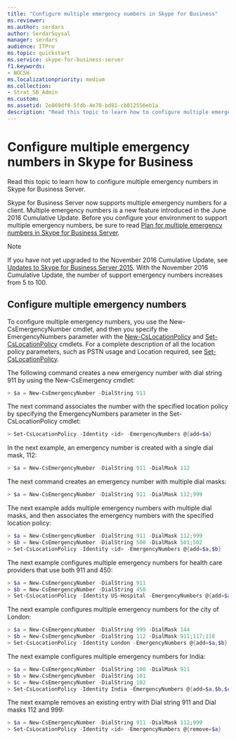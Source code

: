 ```yaml
---
title: "Configure multiple emergency numbers in Skype for Business"
ms.reviewer:
ms.author: serdars
author: SerdarSoysal
manager: serdars
audience: ITPro
ms.topic: quickstart
ms.service: skype-for-business-server
f1.keywords:
- NOCSH
ms.localizationpriority: medium
ms.collection:
- Strat_SB_Admin
ms.custom:
ms.assetid: 2e869df0-5fdb-4e70-bd81-cb012556eb1a
description: "Read this topic to learn how to configure multiple emergency numbers in Skype for Business Server."
---
```


# Configure multiple emergency numbers in Skype for Business

Read this topic to learn how to configure multiple emergency numbers in Skype for Business Server.

Skype for Business Server now supports multiple emergency numbers for a client. Multiple emergency numbers is a new feature introduced in the June 2016 Cumulative Update. Before you configure your environment to support multiple emergency numbers, be sure to read [Plan for multiple emergency numbers in Skype for Business Server](../../plan-your-deployment/enterprise-voice-solution/multiple-emergency-numbers.md).

> [!NOTE]
> If you have not yet upgraded to the November 2016 Cumulative Update, see [Updates to Skype for Business Server 2015](https://support.microsoft.com/help/3061064/updates-for-skype-for-business-server-2015). With the November 2016 Cumulative Update, the number of support emergency numbers increases from 5 to 100.

## Configure multiple emergency numbers

To configure multiple emergency numbers, you use the New-CsEmergencyNumber cmdlet, and then you specify the EmergencyNumbers parameter with the [New-CsLocationPolicy](/powershell/module/skype/new-cslocationpolicy?view=skype-ps) and [Set-CsLocationPolicy](/powershell/module/skype/set-cslocationpolicy?view=skype-ps) cmdlets. For a complete description of all the location policy parameters, such as PSTN usage and Location required, see [Set-CsLocationPolicy](/powershell/module/skype/set-cslocationpolicy?view=skype-ps).

The following command creates a new emergency number with dial string 911 by using the New-CsEmergency cmdlet:

```powershell
> $a = New-CsEmergencyNumber -DialString 911
```

The next command associates the number with the specified location policy by specifying the EmergencyNumbers parameter in the Set-CsLocationPolicy cmdlet:

```powershell
> Set-CsLocationPolicy -Identity <id> -EmergencyNumbers @{add=$a}
```

In the next example, an emergency number is created with a single dial mask, 112:

```powershell
> $a = New-CsEmergencyNumber -DialString 911 -DialMask 112
```

The next command creates an emergency number with multiple dial masks:

```powershell
> $a = New-CsEmergencyNumber -DialString 911 -DialMask 112;999
```

The next example adds multiple emergency numbers with multiple dial masks, and then associates the emergency numbers with the specified location policy:

```powershell
> $a = New-CsEmergencyNumber -DialString 911 -DialMask 112;999
> $b = New-CsEmergencyNumber -DialString 500 -DialMask 501;502
> Set-CsLocationPolicy -Identity <id> -EmergencyNumbers @{add=$a,$b}
```

The next example configures multiple emergency numbers for health care providers that use both 911 and 450:

```powershell
> $a = New-CsEmergencyNumber -DialString 911
> $b = New-CsEmergencyNumber -DialString 450
> Set-CsLocationPolicy -Identity US-Hospital -EmergencyNumbers @{add=$a,$b}
```

The next example configures multiple emergency numbers for the city of London:

```powershell
> $a = New-CsEmergencyNumber -DialString 999 -DialMask 144
> $b = New-CsEmergencyNumber -DialString 112 -DialMask 911;117;118
> Set-CsLocationPolicy -Identity London -EmergencyNumbers @{add=$a,$b}
```

The next example configures multiple emergency numbers for India:

```powershell
> $a = New-CsEmergencyNumber -DialString 100 -DialMask 911
> $b = New-CsEmergencyNumber -DialString 101
> $c = New-CsEmergencyNumber -DialString 102
> Set-CsLocationPolicy -Identity India -EmergencyNumbers @{add=$a,$b,$c}
```

The next example removes an existing entry with Dial string 911 and Dial masks 112 and 999:

```powershell
> $a = New-CsEmergencyNumber -DialString 911 -DialMask 112;999
> Set-CsLocationPolicy -Identity <id> -EmergencyNumbers @{remove=$a}
```